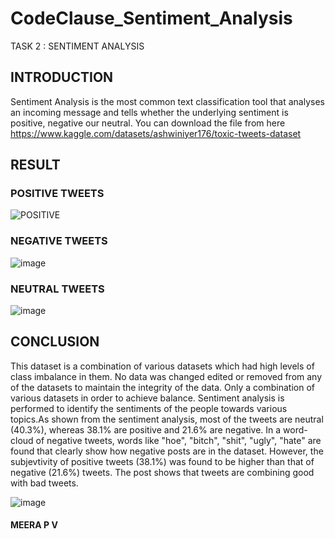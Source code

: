 # CodeClause_Sentiment_Analysis
TASK 2 : SENTIMENT ANALYSIS

## INTRODUCTION
Sentiment Analysis is the most common text classification tool that analyses an incoming message and tells whether the underlying sentiment is positive, negative our neutral.
You can download the file from here  https://www.kaggle.com/datasets/ashwiniyer176/toxic-tweets-dataset

## RESULT

### POSITIVE TWEETS
![POSITIVE](https://github.com/meerapadmanabhan/CodeClause_FAKE_NEWS_DETECTION/assets/94631005/e8bd34b7-0e3a-4bfa-aae9-5eb998fe1e30)

### NEGATIVE TWEETS
![image](https://github.com/meerapadmanabhan/CodeClause_FAKE_NEWS_DETECTION/assets/94631005/2c253dc6-cb6d-4974-942f-6e8cce08bd49)

### NEUTRAL TWEETS
![image](https://github.com/meerapadmanabhan/CodeClause_FAKE_NEWS_DETECTION/assets/94631005/936ab08d-4e79-4595-be54-3ac1e0625acb)

## CONCLUSION
This dataset is a combination of various datasets which had high levels of class imbalance in them. No data was changed edited or removed from any of the datasets to maintain the integrity of the data. Only a combination of various datasets in order to achieve balance. Sentiment analysis is performed to identify the sentiments of the people towards various topics.As shown from the sentiment analysis, most of the tweets are neutral (40.3%), whereas 38.1% are positive and 21.6% are negative. In a word-cloud of negative tweets, words like "hoe", "bitch", "shit", "ugly", "hate" are found that clearly show how negative posts are in the dataset. However, the subjevtivity of positive tweets (38.1%) was found to be higher than that of negative (21.6%) tweets. The post shows that tweets are combining good with bad tweets.

![image](https://github.com/meerapadmanabhan/CodeClause_FAKE_NEWS_DETECTION/assets/94631005/95fd6d73-4334-49c8-b92b-2b89466850ea)

#### MEERA P V
